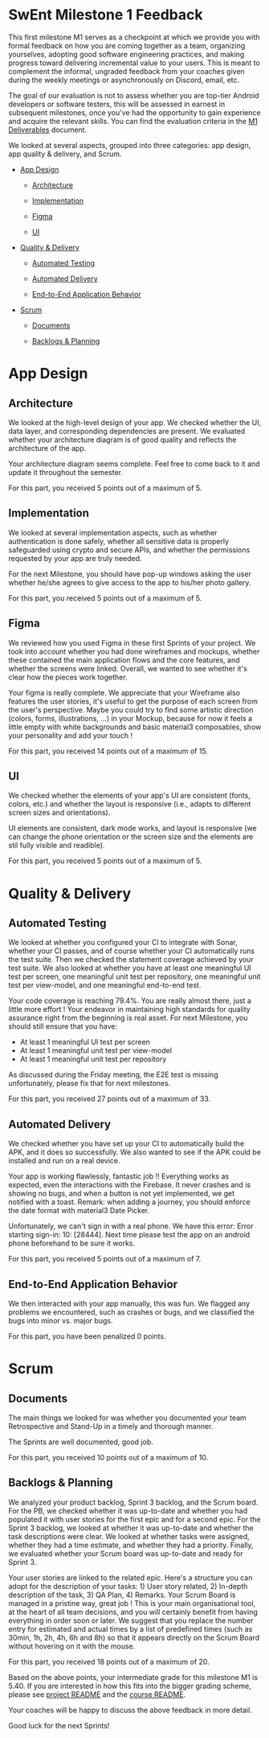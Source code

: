 # SwEnt Milestone 1 Feedback

This first milestone M1 serves as a checkpoint at which we provide you with formal feedback on how you are coming together as a team, organizing yourselves, adopting good software engineering practices, and making progress toward delivering incremental value to your users. This is meant to complement the informal, ungraded feedback from your coaches given during the weekly meetings or asynchronously on Discord, email, etc.

The goal of our evaluation is not to assess whether you are top-tier Android developers or software testers, this will be assessed in earnest in subsequent milestones, once you've had the opportunity to gain experience and acquire the relevant skills. You can find the evaluation criteria in the [M1 Deliverables](https://github.com/swent-epfl/public/blob/main/project/M1.md) document.

We looked at several aspects, grouped into three categories: app design, app quality & delivery, and Scrum.

- [App Design](#app-design)

  - [Architecture](#architecture)

  - [Implementation](#implementation)

  - [Figma](#figma)

  - [UI](#ui)

- [Quality & Delivery](#quality-&-delivery)

  - [Automated Testing](#automated-testing)

  - [Automated Delivery](#automated-delivery)

  - [End-to-End Application Behavior](#end-to-end-application-behavior)

- [Scrum](#scrum)

  - [Documents](#documents)

  - [Backlogs & Planning](#backlogs-&-planning)

# App Design

## Architecture

We looked at the high-level design of your app. We checked whether the UI, data layer, and corresponding dependencies are present. We evaluated whether your architecture diagram is of good quality and reflects the architecture of the app.

Your architecture diagram seems complete. Feel free to come back to it and update it throughout the semester.

For this part, you received 5 points out of a maximum of 5.

## Implementation

We looked at several implementation aspects, such as whether authentication is done safely, whether all sensitive data is properly safeguarded using crypto and secure APIs, and whether the permissions requested by your app are truly needed.

For the next Milestone, you should have pop-up windows asking the user whether he/she agrees to give access to the app to his/her photo gallery.

For this part, you received 5 points out of a maximum of 5.

## Figma

We reviewed how you used Figma in these first Sprints of your project. We took into account whether you had done wireframes and mockups, whether these contained the main application flows and the core features, and whether the screens were linked. Overall, we wanted to see whether it's clear how the pieces work together.

Your figma is really complete. We appreciate that your Wireframe also features the user stories, it's useful to get the purpose of each screen from the user's perspective. Maybe you could try to find some artistic direction (colors, forms, illustrations, ...) in your Mockup, because for now it feels a little empty with white backgrounds and basic material3 composables, show your personality and add your touch !

For this part, you received 14 points out of a maximum of 15.

## UI

We checked whether the elements of your app's UI are consistent (fonts, colors, etc.) and whether the layout is responsive (i.e., adapts to different screen sizes and orientations).

UI elements are consistent, dark mode works, and layout is responsive (we can change the phone orientation or the screen size and the elements are stil fully visible and readible).

For this part, you received 5 points out of a maximum of 5.

# Quality & Delivery

## Automated Testing

We looked at whether you configured your CI to integrate with Sonar, whether your CI passes, and of course whether your CI automatically runs the test suite. Then we checked the statement coverage achieved by your test suite. We also looked at whether you have at least one meaningful UI test per screen, one meaningful unit test per repository, one meaningful unit test per view-model, and one meaningful end-to-end test.

Your code coverage is reaching 79.4%. You are really almost there, just a little more effort ! Your endeavor in maintaining high standards for quality assurance right from the beginning is real asset.
For next Milestone, you should still ensure that you have:
- At least 1 meaningful UI test per screen 
- At least 1 meaningful unit test per view-model
- At least 1 meaningful unit test per repository

As discussed during the Friday meeting, the E2E test is missing unfortunately, please fix that for next milestones.

For this part, you received 27 points out of a maximum of 33.

## Automated Delivery

We checked whether you have set up your CI to automatically build the APK, and it does so successfully. We also wanted to see if the APK could be installed and run on a real device.

Your app is working flawlessly, fantastic job !! Everything works as expected, even the interactions with the Firebase. It never crashes and is showing no bugs, and when a button is not yet implemented, we get notified with a toast. Remark: when adding a journey, you should enforce the date format with material3 Date Picker. 

Unfortunately, we can't sign in with a real phone. We have this error: Error starting sign-in: 10: [28444]. Next time please test the app on an android phone beforehand to be sure it works.

For this part, you received 5 points out of a maximum of 7.

## End-to-End Application Behavior

We then interacted with your app manually, this was fun. We flagged any problems we encountered, such as crashes or bugs, and we classified the bugs into minor vs. major bugs.



For this part, you have been penalized 0 points.

# Scrum

## Documents

The main things we looked for was whether you documented your team Retrospective and Stand-Up in a timely and thorough manner.

The Sprints are well documented, good job.

For this part, you received 10 points out of a maximum of 10.

## Backlogs & Planning

We analyzed your product backlog, Sprint 3 backlog, and the Scrum board. For the PB, we checked whether it was up-to-date and whether you had populated it with user stories for the first epic and for a second epic. For the Sprint 3 backlog, we looked at whether it was up-to-date and whether the task descriptions were clear. We looked at whether tasks were assigned, whether they had a time estimate, and whether they had a priority. Finally, we evaluated whether your
Scrum board was up-to-date and ready for Sprint 3.

Your user stories are linked to the related epic.
Here's a structure you can adopt for the description of your tasks: 1) User story related, 2) In-depth description of the task, 3) QA Plan, 4) Remarks.
Your Scrum Board is managed in a pristine way, great job ! This is your main organisational tool, at the heart of all team decisions, and you will certainly benefit from having everything in order soon or later. We suggest that you replace the number entry for estimated and actual times by a list of predefined times (such as 30min, 1h, 2h, 4h, 6h and 8h) so that it appears directly on the Scrum Board without hovering on it with the mouse.

For this part, you received 18 points out of a maximum of 20.

Based on the above points, your intermediate grade for this milestone M1 is 5.40. If you are interested in how this fits into the bigger grading scheme, please see [project README](https://github.com/swent-epfl/private/blob/main/project/README.md) and the [course README](https://github.com/swent-epfl/public/blob/main/README.md).

Your coaches will be happy to discuss the above feedback in more detail.

Good luck for the next Sprints!
